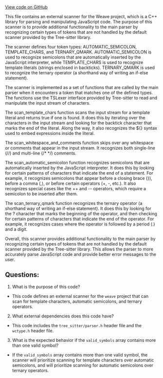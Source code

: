 [View code on GitHub](https://github.com/wandb/weave/weave-js/src/core/language/js/parser/js-grammar/src/scanner.c)

This file contains an external scanner for the Weave project, which is a C++ library for parsing and manipulating JavaScript code. The purpose of this scanner is to provide additional functionality to the main parser by recognizing certain types of tokens that are not handled by the default scanner provided by the Tree-sitter library.

The scanner defines four token types: AUTOMATIC_SEMICOLON, TEMPLATE_CHARS, and TERNARY_QMARK. AUTOMATIC_SEMICOLON is used to recognize semicolons that are automatically inserted by the JavaScript interpreter, while TEMPLATE_CHARS is used to recognize template literals (strings enclosed in backticks). TERNARY_QMARK is used to recognize the ternary operator (a shorthand way of writing an if-else statement).

The scanner is implemented as a set of functions that are called by the main parser when it encounters a token that matches one of the defined types. The functions use the TSLexer interface provided by Tree-sitter to read and manipulate the input stream of characters.

The scan_template_chars function scans the input stream for a template literal and returns true if one is found. It does this by iterating over the characters in the input stream and looking for the backtick character that marks the end of the literal. Along the way, it also recognizes the ${} syntax used to embed expressions inside the literal.

The scan_whitespace_and_comments function skips over any whitespace or comments that appear in the input stream. It recognizes both single-line (//) and multi-line (/* */) comments.

The scan_automatic_semicolon function recognizes semicolons that are automatically inserted by the JavaScript interpreter. It does this by looking for certain patterns of characters that indicate the end of a statement. For example, it recognizes semicolons that appear before a closing brace (}), before a comma (,), or before certain operators (+, -, etc.). It also recognizes special cases like the ++ and -- operators, which require a semicolon to be inserted after them.

The scan_ternary_qmark function recognizes the ternary operator (a shorthand way of writing an if-else statement). It does this by looking for the ? character that marks the beginning of the operator, and then checking for certain patterns of characters that indicate the end of the operator. For example, it recognizes cases where the operator is followed by a period (.) and a digit.

Overall, this scanner provides additional functionality to the main parser by recognizing certain types of tokens that are not handled by the default scanner provided by the Tree-sitter library. This allows the parser to more accurately parse JavaScript code and provide better error messages to the user.
## Questions: 
 1. What is the purpose of this code?
- This code defines an external scanner for the `weave` project that can scan for template characters, automatic semicolons, and ternary operators.

2. What external dependencies does this code have?
- This code includes the `tree_sitter/parser.h` header file and the `wctype.h` header file.

3. What is the expected behavior if the `valid_symbols` array contains more than one valid symbol?
- If the `valid_symbols` array contains more than one valid symbol, the scanner will prioritize scanning for template characters over automatic semicolons, and will prioritize scanning for automatic semicolons over ternary operators.